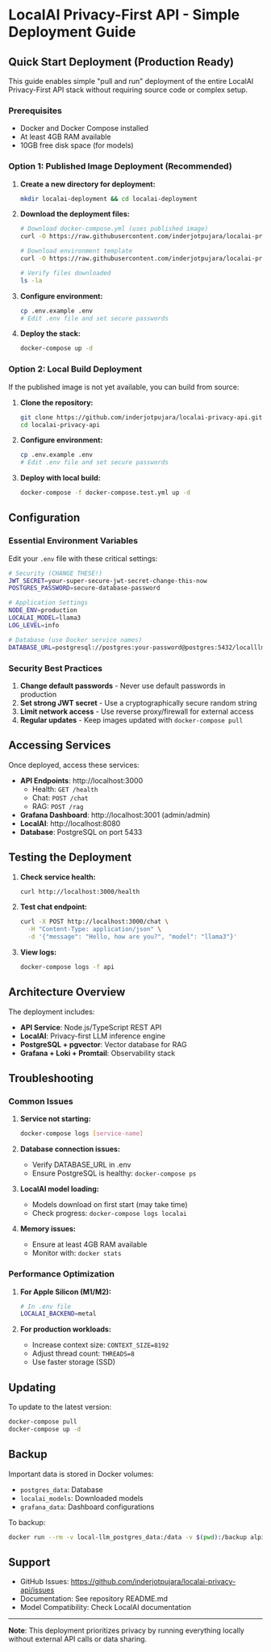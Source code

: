 # LocalAI Privacy-First API - Simple Deployment Guide

## Quick Start Deployment (Production Ready)

This guide enables simple "pull and run" deployment of the entire LocalAI Privacy-First API stack without requiring source code or complex setup.

### Prerequisites

- Docker and Docker Compose installed
- At least 4GB RAM available
- 10GB free disk space (for models)

### Option 1: Published Image Deployment (Recommended)

1. **Create a new directory for deployment:**

   ```bash
   mkdir localai-deployment && cd localai-deployment
   ```

2. **Download the deployment files:**

   ```bash
   # Download docker-compose.yml (uses published image)
   curl -O https://raw.githubusercontent.com/inderjotpujara/localai-privacy-api/main/docker-compose.yml

   # Download environment template
   curl -O https://raw.githubusercontent.com/inderjotpujara/localai-privacy-api/main/.env.example

   # Verify files downloaded
   ls -la
   ```

3. **Configure environment:**

   ```bash
   cp .env.example .env
   # Edit .env file and set secure passwords
   ```

4. **Deploy the stack:**
   ```bash
   docker-compose up -d
   ```

### Option 2: Local Build Deployment

If the published image is not yet available, you can build from source:

1. **Clone the repository:**

   ```bash
   git clone https://github.com/inderjotpujara/localai-privacy-api.git
   cd localai-privacy-api
   ```

2. **Configure environment:**

   ```bash
   cp .env.example .env
   # Edit .env file and set secure passwords
   ```

3. **Deploy with local build:**
   ```bash
   docker-compose -f docker-compose.test.yml up -d
   ```

## Configuration

### Essential Environment Variables

Edit your `.env` file with these critical settings:

```bash
# Security (CHANGE THESE!)
JWT_SECRET=your-super-secure-jwt-secret-change-this-now
POSTGRES_PASSWORD=secure-database-password

# Application Settings
NODE_ENV=production
LOCALAI_MODEL=llama3
LOG_LEVEL=info

# Database (use Docker service names)
DATABASE_URL=postgresql://postgres:your-password@postgres:5432/localllm
```

### Security Best Practices

1. **Change default passwords** - Never use default passwords in production
2. **Set strong JWT secret** - Use a cryptographically secure random string
3. **Limit network access** - Use reverse proxy/firewall for external access
4. **Regular updates** - Keep images updated with `docker-compose pull`

## Accessing Services

Once deployed, access these services:

- **API Endpoints**: http://localhost:3000
  - Health: `GET /health`
  - Chat: `POST /chat`
  - RAG: `POST /rag`
- **Grafana Dashboard**: http://localhost:3001 (admin/admin)
- **LocalAI**: http://localhost:8080
- **Database**: PostgreSQL on port 5433

## Testing the Deployment

1. **Check service health:**

   ```bash
   curl http://localhost:3000/health
   ```

2. **Test chat endpoint:**

   ```bash
   curl -X POST http://localhost:3000/chat \
     -H "Content-Type: application/json" \
     -d '{"message": "Hello, how are you?", "model": "llama3"}'
   ```

3. **View logs:**
   ```bash
   docker-compose logs -f api
   ```

## Architecture Overview

The deployment includes:

- **API Service**: Node.js/TypeScript REST API
- **LocalAI**: Privacy-first LLM inference engine
- **PostgreSQL + pgvector**: Vector database for RAG
- **Grafana + Loki + Promtail**: Observability stack

## Troubleshooting

### Common Issues

1. **Service not starting:**

   ```bash
   docker-compose logs [service-name]
   ```

2. **Database connection issues:**

   - Verify DATABASE_URL in .env
   - Ensure PostgreSQL is healthy: `docker-compose ps`

3. **LocalAI model loading:**

   - Models download on first start (may take time)
   - Check progress: `docker-compose logs localai`

4. **Memory issues:**
   - Ensure at least 4GB RAM available
   - Monitor with: `docker stats`

### Performance Optimization

1. **For Apple Silicon (M1/M2):**

   ```bash
   # In .env file
   LOCALAI_BACKEND=metal
   ```

2. **For production workloads:**
   - Increase context size: `CONTEXT_SIZE=8192`
   - Adjust thread count: `THREADS=8`
   - Use faster storage (SSD)

## Updating

To update to the latest version:

```bash
docker-compose pull
docker-compose up -d
```

## Backup

Important data is stored in Docker volumes:

- `postgres_data`: Database
- `localai_models`: Downloaded models
- `grafana_data`: Dashboard configurations

To backup:

```bash
docker run --rm -v local-llm_postgres_data:/data -v $(pwd):/backup alpine tar czf /backup/postgres_backup.tar.gz -C /data .
```

## Support

- GitHub Issues: https://github.com/inderjotpujara/localai-privacy-api/issues
- Documentation: See repository README.md
- Model Compatibility: Check LocalAI documentation

---

**Note**: This deployment prioritizes privacy by running everything locally without external API calls or data sharing.
